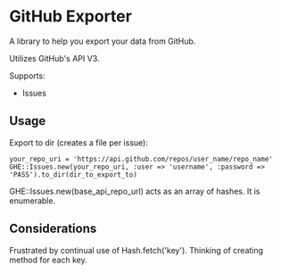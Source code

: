 GitHub Exporter
===============

A library to help you export your data from GitHub.

Utilizes GitHub's API V3.

Supports:
* Issues 

Usage
-----

Export to dir (creates a file per issue):

    your_repo_uri = 'https://api.github.com/repos/user_name/repo_name'
    GHE::Issues.new(your_repo_uri, :user => 'username', :password => 'PASS').to_dir(dir_to_export_to)


GHE::Issues.new(base_api_repo_url) acts as an array of hashes.  It is enumerable.


Considerations
--------------

Frustrated by continual use of Hash.fetch('key').  Thinking of creating method for each key.

